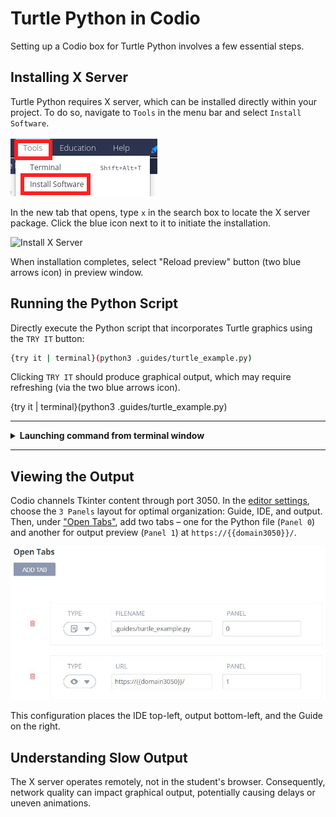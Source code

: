 # Turtle Python in Codio

Setting up a Codio box for Turtle Python involves a few essential steps.

## Installing X Server
Turtle Python requires X server, which can be installed directly within your project. To do so, navigate to `Tools` in the menu bar and select `Install Software`.

![Tools](.guides/img/tools_install.png)

In the new tab that opens, type `x` in the search box to locate the X server package. Click the blue icon next to it to initiate the installation.

![Install X Server](.guides/img/install_x_server.png)

When installation completes, select "Reload preview" button (two blue arrows icon) in preview window.

## Running the Python Script
Directly execute the Python script that incorporates Turtle graphics using the `TRY IT` button:

```bash
{try it | terminal}(python3 .guides/turtle_example.py)
```

Clicking `TRY IT` should produce graphical output, which may require refreshing (via the two blue arrows icon).

{try it | terminal}(python3 .guides/turtle_example.py)

---
<details>
  <summary>
     <b>Launching command from terminal window</b>
  </summary>
In this updated setup, we use the terminal to run Python scripts, which differs from the previous method of using `TRY IT` buttons. This change enhances the learning experience for two main reasons:

1. **Error Monitoring:** Running scripts directly in the terminal allows for immediate and clear visibility of any errors or issues, facilitating easier debugging and understanding of your code.

2. **Execution Reliability:** This method ensures consistent and reliable script execution, avoiding timeouts and other constraints that may occur when using button-based commands in the Codio environment.

An alternative is to run the script in the background, which will not open a terminal window or include error feedback.
```bash
{try it | background}(python3 .guides/turtle_example.py)
```

</details>

---

## Viewing the Output

Codio channels Tkinter content through port 3050. In the [editor settings](https://docs.codio.com/instructors/authoring/guides/page_editing.html#), choose the `3 Panels` layout for optimal organization: Guide, IDE, and output. Then, under ["Open Tabs"](https://docs.codio.com/instructors/authoring/guides/settings/opentabs.html#open-tabs), add two tabs – one for the Python file (`Panel 0`) and another for output preview (`Panel 1`) at `https://{{domain3050}}/`.

![Turtle Layout](.guides/img/turtle_layout.png)

This configuration places the IDE top-left, output bottom-left, and the Guide on the right.


## Understanding Slow Output

The X server operates remotely, not in the student's browser. Consequently, network quality can impact graphical output, potentially causing delays or uneven animations.